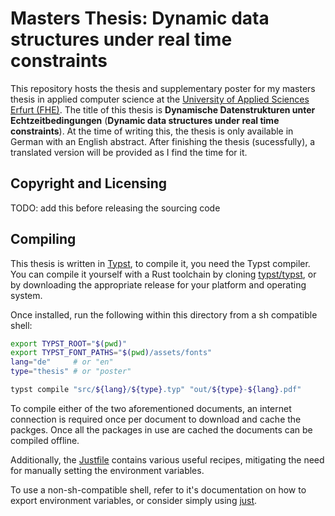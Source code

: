 # Masters Thesis: Dynamic data structures under real time constraints
This repository hosts the thesis and supplementary poster for my masters thesis in applied computer science at the [University of Applied Sciences Erfurt (FHE)][FHE]. The title of this thesis is **Dynamische Datenstrukturen unter Echtzeitbedingungen** (**Dynamic data structures under real time constraints**). At the time of writing this, the thesis is only available in German with an English abstract. After finishing the thesis (sucessfully), a translated version will be provided as I find the time for it.

## Copyright and Licensing
TODO: add this before releasing the sourcing code

## Compiling
This thesis is written in [Typst], to compile it, you need the Typst compiler. You can compile it yourself with a Rust toolchain by cloning [typst/typst], or by downloading the appropriate release for your platform and operating system.

Once installed, run the following within this directory from a sh compatible shell:
```bash
export TYPST_ROOT="$(pwd)"
export TYPST_FONT_PATHS="$(pwd)/assets/fonts"
lang="de"     # or "en"
type="thesis" # or "poster"

typst compile "src/${lang}/${type}.typ" "out/${type}-${lang}.pdf"
```

To compile either of the two aforementioned documents, an internet connection is required once per document to download and cache the packges. Once all the packages in use are cached the documents can be compiled offline.

Additionally, the [Justfile] contains various useful recipes, mitigating the need for manually setting the environment variables.

To use a non-sh-compatible shell, refer to it's documentation on how to export environment
variables, or consider simply using [just].

[Justfile]: ./Justfile

[Typst]: https://typst.app/
[typst/typst]: https://github.com/typst/typst
[FHE]: https://fh-erfurt.de
[just]: https://just.systems
